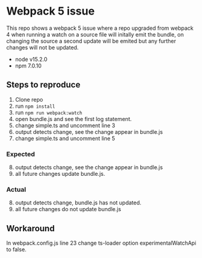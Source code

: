 # Webpack 5 issue
This repo shows a webpack 5 issue where a repo upgraded from webpack 4 when running a watch on a source file will initally emit the bundle, on changing the source a second update will be emited but any further changes will not be updated.

* node v15.2.0
* npm 7.0.10

## Steps to reproduce
1. Clone repo
2. run `npm install`
3. run `npm run webpack:watch`
4. open bundle.js and see the first log statement.
5. change simple.ts and uncomment line 3
6. output detects change, see the change appear in bundle.js
7. change simple.ts and uncomment line 5

### Expected
8. output detects change, see the change appear in bundle.js
9. all future changes update bundle.js.

### Actual
8. output detects change, bundle.js has not updated.
9. all future changes do not update bundle.js

## Workaround
In webpack.config.js line 23 change ts-loader option experimentalWatchApi to false.

